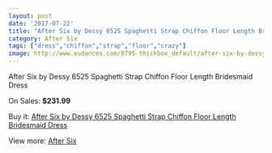 ```yaml
---
layout: post
date: '2017-07-22'
title: "After Six by Dessy 6525 Spaghetti Strap Chiffon Floor Length Bridesmaid Dress"
category: After Six
tags: ["dress","chiffon","strap","floor","crazy"]
image: http://www.eudances.com/8795-thickbox_default/after-six-by-dessy-6525-spaghetti-strap-chiffon-floor-length-bridesmaid-dress.jpg
---
```

After Six by Dessy 6525 Spaghetti Strap Chiffon Floor Length Bridesmaid Dress

On Sales: **$231.99**
<a href="https://www.eudances.com/en/after-six/2969-after-six-by-dessy-6525-spaghetti-strap-chiffon-floor-length-bridesmaid-dress.html"><amp-img layout="responsive" width="600" height="600" src="//www.eudances.com/8795-thickbox_default/after-six-by-dessy-6525-spaghetti-strap-chiffon-floor-length-bridesmaid-dress.jpg" alt="After Six by Dessy 6525 Spaghetti Strap Chiffon Floor Length Bridesmaid Dress 0" /></a>
<a href="https://www.eudances.com/en/after-six/2969-after-six-by-dessy-6525-spaghetti-strap-chiffon-floor-length-bridesmaid-dress.html"><amp-img layout="responsive" width="600" height="600" src="//www.eudances.com/8798-thickbox_default/after-six-by-dessy-6525-spaghetti-strap-chiffon-floor-length-bridesmaid-dress.jpg" alt="After Six by Dessy 6525 Spaghetti Strap Chiffon Floor Length Bridesmaid Dress 1" /></a>
<a href="https://www.eudances.com/en/after-six/2969-after-six-by-dessy-6525-spaghetti-strap-chiffon-floor-length-bridesmaid-dress.html"><amp-img layout="responsive" width="600" height="600" src="//www.eudances.com/8797-thickbox_default/after-six-by-dessy-6525-spaghetti-strap-chiffon-floor-length-bridesmaid-dress.jpg" alt="After Six by Dessy 6525 Spaghetti Strap Chiffon Floor Length Bridesmaid Dress 2" /></a>
<a href="https://www.eudances.com/en/after-six/2969-after-six-by-dessy-6525-spaghetti-strap-chiffon-floor-length-bridesmaid-dress.html"><amp-img layout="responsive" width="600" height="600" src="//www.eudances.com/8796-thickbox_default/after-six-by-dessy-6525-spaghetti-strap-chiffon-floor-length-bridesmaid-dress.jpg" alt="After Six by Dessy 6525 Spaghetti Strap Chiffon Floor Length Bridesmaid Dress 3" /></a>

Buy it: [After Six by Dessy 6525 Spaghetti Strap Chiffon Floor Length Bridesmaid Dress](https://www.eudances.com/en/after-six/2969-after-six-by-dessy-6525-spaghetti-strap-chiffon-floor-length-bridesmaid-dress.html "After Six by Dessy 6525 Spaghetti Strap Chiffon Floor Length Bridesmaid Dress")

View more: [After Six](https://www.eudances.com/en/50-after-six "After Six")